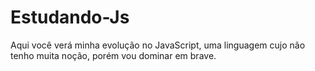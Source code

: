 # Estudando-Js
Aqui você verá minha evolução no JavaScript, uma linguagem cujo não tenho muita noção, porém vou dominar em brave. 
